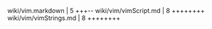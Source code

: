  wiki/vim.markdown              |    5 +++--
 wiki/vim/vimScript.md          |    8 ++++++++
 wiki/vim/vimStrings.md         |    8 ++++++++
